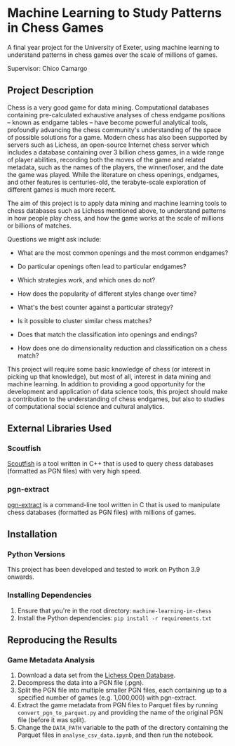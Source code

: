 # Machine Learning to Study Patterns in Chess Games

A final year project for the University of Exeter, using machine learning to
understand patterns in chess games over the scale of millions of games.

Supervisor: Chico Camargo

## Project Description

Chess is a very good game for data mining. Computational databases containing
pre-calculated exhaustive analyses of chess endgame positions – known as endgame
tables – have become powerful analytical tools, profoundly advancing the chess
community's understanding of the space of possible solutions for a game. Modern
chess has also been supported by servers such as Lichess, an open-source
Internet chess server which includes a database containing over 3 billion chess
games, in a wide range of player abilities, recording both the moves of the game
and related metadata, such as the names of the players, the winner/loser, and
the date the game was played. While the literature on chess openings, endgames,
and other features is centuries-old, the terabyte-scale exploration of different
games is much more recent.

The aim of this project is to apply data mining and machine learning tools to
chess databases such as Lichess mentioned above, to understand patterns in how
people play chess, and how the game works at the scale of millions or billions
of matches.

Questions we might ask include:

- What are the most common openings and the most common endgames?

- Do particular openings often lead to particular endgames?

- Which strategies work, and which ones do not?

- How does the popularity of different styles change over time?

- What's the best counter against a particular strategy?

- Is it possible to cluster similar chess matches?

- Does that match the classification into openings and endings?

- How does one do dimensionality reduction and classification on a chess match?

This project will require some basic knowledge of chess (or interest in picking
up that knowledge), but most of all, interest in data mining and machine
learning. In addition to providing a good opportunity for the development and
application of data science tools, this project should make a contribution to
the understanding of chess endgames, but also to studies of computational social
science and cultural analytics.

## External Libraries Used

### Scoutfish

[Scoutfish](https://github.com/mcostalba/scoutfish) is a tool written in C++
that is used to query chess databases (formatted as PGN files) with very high
speed.

### pgn-extract

[pgn-extract](https://www.cs.kent.ac.uk/people/staff/djb/pgn-extract/) is a
command-line tool written in C that is used to manipulate chess databases
(formatted as PGN files) with millions of games.

## Installation

### Python Versions

This project has been developed and tested to work on Python 3.9 onwards.

### Installing Dependencies

1. Ensure that you're in the root directory: `machine-learning-in-chess`
2. Install the Python dependencies: `pip install -r requirements.txt`

## Reproducing the Results

### Game Metadata Analysis

1. Download a data set from the [Lichess Open Database](https://database.lichess.org/#standard_games).
2. Decompress the data into a PGN file (.pgn).
3. Split the PGN file into multiple smaller PGN files, each containing up to a
   specified number of games (e.g. 1,000,000) with pgn-extract.
4. Extract the game metadata from PGN files to Parquet files by running
   `convert_pgn_to_parquet.py` and providing the name of the original PGN file
   (before it was split).
5. Change the `DATA_PATH` variable to the path of the directory containing the
   Parquet files in `analyse_csv_data.ipynb`, and then run the notebook.
